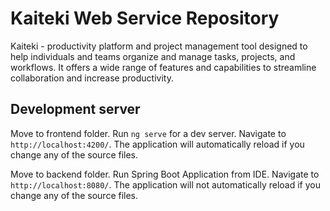 # Kaiteki Web Service Repository

Kaiteki - productivity platform and project management tool designed to help individuals and teams organize and manage tasks, projects, and workflows. It offers a wide range of features and capabilities to streamline collaboration and increase productivity.

## Development server

Move to frontend folder. Run `ng serve` for a dev server. Navigate to `http://localhost:4200/`. The application will automatically reload if you change any of the source files.

Move to backend folder. Run Spring Boot Application from IDE. Navigate to `http://localhost:8080/`. The application will not automatically reload if you change any of the source files.